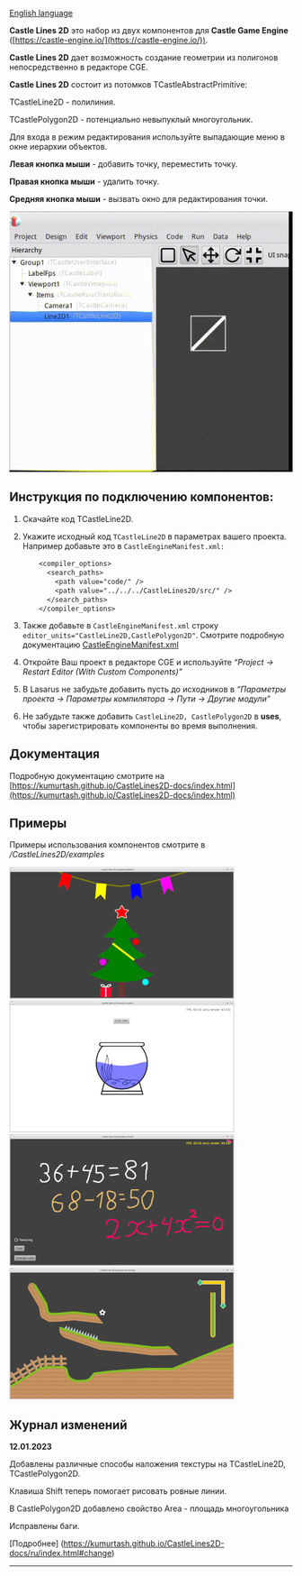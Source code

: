 [English language](README.md)

**Castle Lines 2D** это набор из двух компонентов для **Castle Game Engine** ([https://castle-engine.io/](https://castle-engine.io/)).

**Castle Lines 2D** дает возможность создание геометрии из полигонов непосредственно в редакторе CGE.

**Castle Lines 2D** состоит из потомков TCastleAbstractPrimitive:

TCastleLine2D - полилиния.

TCastlePolygon2D - потенциально невыпуклый многоугольник.

Для входа в режим редактирования используйте выпадающие меню в окне иерархии объектов.

**Левая кнопка мыши** - добавить точку, переместить точку.

**Правая кнопка мыши** - удалить точку.

**Средняя кнопка мыши** - вызвать окно для редактирования точки.

![Edit Mode On](img/EditModeOn.gif)


Инструкция по подключению компонентов:
--------------------------------------

1.  Скачайте код TCastleLine2D.
2.  Укажите исходный код `TCastleLine2D` в параметрах вашего проекта. Например добавьте это в `CastleEngineManifest.xml:`

            <compiler_options>
              <search_paths>
                <path value="code/" />
                <path value="../../../CastleLines2D/src/" />
              </search_paths>
            </compiler_options>


3.  Также добавьте в `CastleEngineManifest.xml` строку `editor_units="CastleLine2D,CastlePolygon2D"`.
    Смотрите подробную документацию [CastleEngineManifest.xml](https://castle-engine.io/project_manifest)

4.  Откройте Ваш проект в редакторе CGE и используйте _“Project -> Restart Editor (With Custom Components)”_

5.  В Lasarus не забудьте добавить пусть до исходников в _“Параметры проекта -> Параметры компилятора -> Пути -> Другие модули”_

6.  Не забудьте также добавить `CastleLine2D, CastlePolygon2D` в **uses**, чтобы зарегистрировать компоненты во время выполнения.


Документация
------------

Подробную документацию смотрите на [https://kumurtash.github.io/CastleLines2D-docs/index.html](https://kumurtash.github.io/CastleLines2D-docs/index.html)

Примеры
-------

Примеры использования компонентов смотрите в _/CastleLines2D/examples_

![preview1](img/preview1.png) ![preview2](img/preview2.png) ![preview3](img/preview3.png) ![preview4](img/preview4.png)

Журнал изменений
----------------
**12.01.2023**

Добавлены различные способы наложения текстуры на TCastleLine2D, TCastlePolygon2D.

Клавиша Shift теперь помогает рисовать ровные линии.

В CastlePolygon2D добавлено свойство Area - площадь многоугольника

Исправлены баги.

[Подробнее] (https://kumurtash.github.io/CastleLines2D-docs/ru/index.html#change)


* * *
